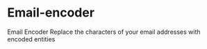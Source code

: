 # Email-encoder
Email Encoder 
Replace the characters of your email addresses with encoded entities
